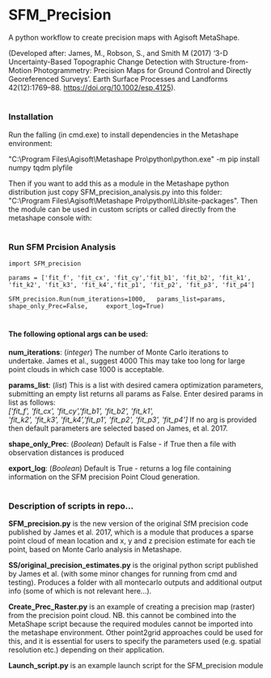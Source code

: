 # SFM_Precision
A python workflow to create precision maps with Agisoft MetaShape.

(Developed after: James, M., Robson, S., and Smith M (2017) ‘3-D Uncertainty-Based Topographic Change Detection with Structure-from-Motion Photogrammetry: Precision Maps for Ground Control and Directly Georeferenced Surveys’. Earth Surface Processes and Landforms 42(12):1769–88. https://doi.org/10.1002/esp.4125).
# 
### Installation
Run the falling (in cmd.exe) to install dependencies in the Metashape environment:

"C:\Program Files\Agisoft\Metashape Pro\python\python.exe" -m pip install numpy tqdm plyfile

Then if you want to add this as a module in the Metashape python distribution just copy SFM_precision_analysis.py into 
this folder: "C:\Program Files\Agisoft\Metashape Pro\python\Lib\site-packages". Then the module can be used in custom 
scripts or called directly from the metashape console with:
#
### Run SFM Prcision Analysis
`import SFM_precision`
  
`params = ['fit_f', 'fit_cx', 'fit_cy','fit_b1', 'fit_b2', 'fit_k1',  
'fit_k2', 'fit_k3', 'fit_k4','fit_p1', 'fit_p2', 'fit_p3', 'fit_p4']`
  
`SFM_precision.Run(num_iterations=1000,  
                   params_list=params,  
                   shape_only_Prec=False,    
                   export_log=True)`  
                   
#
#### The following optional args can be used:
**num_iterations**: (*integer*) The number of Monte Carlo iterations to undertake. James et al., suggest 4000
                    This may take too long for large point clouds in which case 1000 is acceptable.

**params_list**: (*list*) This is a list with desired camera optimization parameters, submitting an empty list returns all params
                 as False. Enter desired params in list as follows:  
                    *['fit_f', 'fit_cx', 'fit_cy','fit_b1', 'fit_b2', 'fit_k1',  
                    'fit_k2', 'fit_k3', 'fit_k4','fit_p1', 'fit_p2', 'fit_p3', 'fit_p4']*
                 If no arg is provided then default parameters are selected based on James, et al. 2017.
                    
**shape_only_Prec**: (*Boolean*) Default is False - if True then a file with observation distances is produced

**export_log**: (*Boolean*) Default is True - returns a log file containing information on the SFM precision Point Cloud 
                generation.

#
### Description of scripts in repo...
**SFM_precision.py** is the new version of the original SfM precision code published by James et al. 2017, which is a module that produces a sparse point cloud of mean location and x, y and z precision estimate for each tie point, based on Monte Carlo analysis in Metashape.

**SS/original_precision_estimates.py** is the original python script published by James et al. (with some minor changes for running from cmd and testing). Produces a folder with all montecarlo outputs and additional output info (some of which is not relevant here...).

**Create_Prec_Raster.py** is an example of creating a precision map (raster) from the precision point cloud. NB. this cannot be combined into the MetaShape script because the required modules cannot be imported into the metashape environment. Other point2grid approaches could be used for this, and it is essential for users to specify the parameters used (e.g. spatial resolution etc.) depending on their application.

**Launch_script.py** is an example launch script for the SFM_precision module


